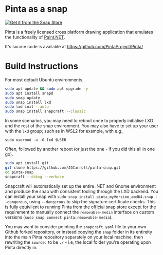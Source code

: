 # Pinta as a snap
[![Get it from the Snap Store](https://snapcraft.io/static/images/badges/en/snap-store-black.svg)](https://snapcraft.io/pinta)

Pinta is a freely licensed cross platform drawing application that emulates the functionality of [Paint.NET](https://getpaint.net). 

It's source code is available at https://github.com/PintaProject/Pinta/

# Build Instructions
For most default Ubuntu environments,
```bash
sudo apt update && sudo apt upgrade -y
sudo apt install snapd
sudo snap update
sudo snap install lxd
sudo lxd init --auto
sudo snap install snapcraft --classic
```
In some scenarios, you may need to reboot once to properly initialise LXD and the rest of the snap environment. You may also have to set up your user with the `lxd` group; such as in WSL2 for example, with e.g.,
```
sudo usermod -a -G lxd $USER
```
Often, followed by another reboot (or just the one - if you did this all in one go).

```bash
sudo apt install git
git clone https://github.com/JGCarroll/pinta-snap.git
cd pinta-snap
snapcraft --debug --verbose
```
Snapcraft will automatically set up the entire .NET and Gnome environment and produce the snap with consistent tooling through the LXD backend. You can install your snap with `sudo snap install pinta_myVersion_amd64.snap --dangerous`, using `--dangerous` to skip the signature certificate checks. This is fully equivilent to running Pinta from the official snap store except for the requirement to manually connect the `removable-media` interface on custom versions (`sudo snap connect pinta:removable-media`).

You may want to consider pointing the `snapcraft.yaml` file to your own Github forked repository, or instead copying the `snap` folder in its entireity into the main Pinta repository separately on your local machine, then rewriting the `source:` to be `./` - i.e, the local folder you're operating upon Pinta directly in.
